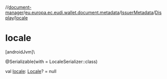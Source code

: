 //[document-manager](../../../../index.md)/[eu.europa.ec.eudi.wallet.document.metadata](../../index.md)/[IssuerMetadata](../index.md)/[Display](index.md)/[locale](locale.md)

# locale

[androidJvm]\

@Serializable(with = LocaleSerializer::class)

val [locale](locale.md): [Locale](https://developer.android.com/reference/kotlin/java/util/Locale.html)? = null
